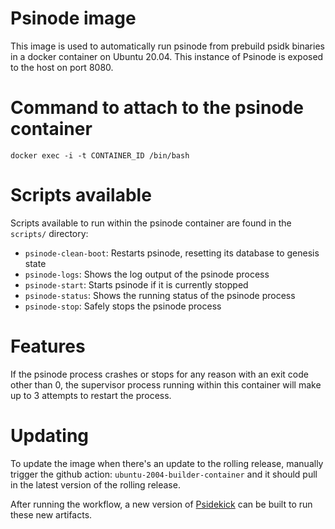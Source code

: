 # Psinode image

This image is used to automatically run psinode from prebuild psidk binaries in a docker container on Ubuntu 20.04. This instance of Psinode is exposed to the host on port 8080.

# Command to attach to the psinode container

`docker exec -i -t CONTAINER_ID /bin/bash`

# Scripts available

Scripts available to run within the psinode container are found in the `scripts/` directory:
- `psinode-clean-boot`: Restarts psinode, resetting its database to genesis state
- `psinode-logs`: Shows the log output of the psinode process
- `psinode-start`: Starts psinode if it is currently stopped
- `psinode-status`: Shows the running status of the psinode process
- `psinode-stop`: Safely stops the psinode process

# Features

If the psinode process crashes or stops for any reason with an exit code other than 0, the supervisor process running within this container will make up to 3 attempts to restart the process.

# Updating

To update the image when there's an update to the rolling release, manually trigger the github action: `ubuntu-2004-builder-container` and it should pull in the latest version of the rolling release.

After running the workflow, a new version of [Psidekick](https://github.com/gofractally/psidekick-docker-extension) can be built to run these new artifacts.

